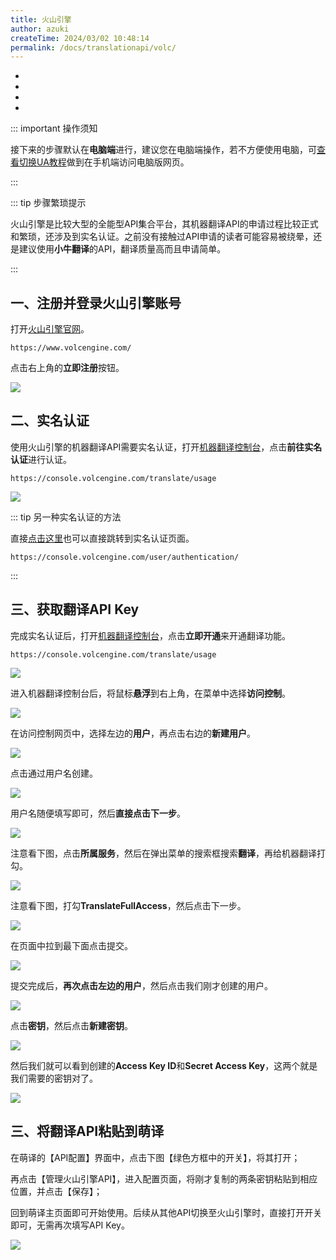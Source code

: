 ```yaml
---
title: 火山引擎
author: azuki
createTime: 2024/03/02 10:48:14
permalink: /docs/translationapi/volc/
---
```


- <Badge type="cimportant" text="是否需要网络：是" />
- <Badge type="tip" text="是否需要申请API Key：是" />
- <Badge type="warning" text="支持的翻译模式：OCR" />
- <Badge type="danger" text="翻译质量：★★★★✬（4.5星）" />

::: important 操作须知

接下来的步骤默认在**电脑端**进行，建议您在电脑端操作，若不方便使用电脑，可[查看切换UA教程](https://www.moetranslate.top/docs/notice/ua/)做到在手机端访问电脑版网页。

:::

::: tip 步骤繁琐提示

火山引擎是比较大型的全能型API集合平台，其机器翻译API的申请过程比较正式和繁琐，还涉及到实名认证。之前没有接触过API申请的读者可能容易被绕晕，还是建议使用**小牛翻译**的API，翻译质量高而且申请简单。

:::

## 一、注册并登录火山引擎账号

打开[火山引擎官网](https://www.volcengine.com/)。

```md:no-line-numbers
https://www.volcengine.com/
```

点击右上角的**立即注册**按钮。

<img src="https://img.moetranslate.top/volc_step_1.png"/>

## 二、实名认证

使用火山引擎的机器翻译API需要实名认证，打开[机器翻译控制台](https://console.volcengine.com/translate/usage)，点击**前往实名认证**进行认证。

```md:no-line-numbers
https://console.volcengine.com/translate/usage
```

<img src="https://img.moetranslate.top/volc_step_2.png"/>

::: tip 另一种实名认证的方法

直接[点击这里](https://console.volcengine.com/user/authentication/)也可以直接跳转到实名认证页面。

```md:no-line-numbers
https://console.volcengine.com/user/authentication/
```
:::

## 三、获取翻译API Key

完成实名认证后，打开[机器翻译控制台](https://console.volcengine.com/translate/usage)，点击**立即开通**来开通翻译功能。

```md:no-line-numbers
https://console.volcengine.com/translate/usage
```

<img src="https://img.moetranslate.top/volc_step_3.png"/>

进入机器翻译控制台后，将鼠标**悬浮**到右上角，在菜单中选择**访问控制**。

<img src="https://img.moetranslate.top/volc_step_4.png"/>

在访问控制网页中，选择左边的**用户**，再点击右边的**新建用户**。

<img src="https://img.moetranslate.top/volc_step_5.png"/>

点击通过用户名创建。

<img src="https://img.moetranslate.top/volc_step_6.png"/>

用户名随便填写即可，然后**直接点击下一步**。

<img src="https://img.moetranslate.top/volc_step_7.png"/>

注意看下图，点击**所属服务**，然后在弹出菜单的搜索框搜索**翻译**，再给机器翻译打勾。

<img src="https://img.moetranslate.top/volc_step_8.png"/>

注意看下图，打勾**TranslateFullAccess**，然后点击下一步。

<img src="https://img.moetranslate.top/volc_step_9.png"/>

在页面中拉到最下面点击提交。

<img src="https://img.moetranslate.top/volc_step_10.png"/>

提交完成后，**再次点击左边的用户**，然后点击我们刚才创建的用户。

<img src="https://img.moetranslate.top/volc_step_11.png"/>

点击**密钥**，然后点击**新建密钥**。

<img src="https://img.moetranslate.top/volc_step_12.png"/>

然后我们就可以看到创建的**Access Key ID**和**Secret Access Key**，这两个就是我们需要的密钥对了。

<img src="https://img.moetranslate.top/volc_step_13.png"/>

## 三、将翻译API粘贴到萌译

在萌译的【API配置】界面中，点击下图【绿色方框中的开关】，将其打开；

再点击【管理火山引擎API】，进入配置页面，将刚才复制的两条密钥粘贴到相应位置，并点击【保存】；

回到萌译主页面即可开始使用。后续从其他API切换至火山引擎时，直接打开开关即可，无需再次填写API Key。

<img src="https://img.moetranslate.top/volc_step_14.png"/>